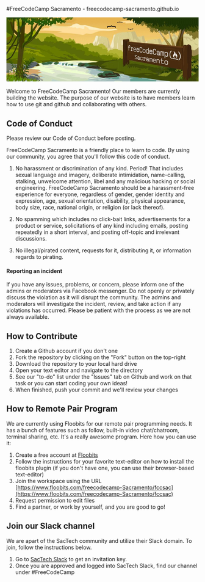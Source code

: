 #FreeCodeCamp Sacramento - freecodecamp-sacramento.github.io

![alt text][banner]

[banner]: /src/assets/images/fccsac-banner.jpg "FreeCodeCamp Sacramento"

Welcome to FreeCodeCamp Sacramento! Our members are currently building the website. The purpose of our website is to have members learn how to use git and github and collaborating with others.

## Code of Conduct

Please review our Code of Conduct before posting.

FreeCodeCamp Sacramento is a friendly place to learn to code. By using our community, you agree that you'll follow this code of conduct.

1. No harassment or discrimination of any kind. Period! That includes sexual language and imagery, deliberate intimidation, name-calling, stalking, unwelcome attention, libel and any malicious hacking or social engineering. FreeCodeCamp Sacramento should be a harassment-free experience for everyone, regardless of gender, gender identity and expression, age, sexual orientation, disability, physical appearance, body size, race, national origin, or religion (or lack thereof).

2. No spamming which includes no click-bait links, advertisements for a product or service, solicitations of any kind including emails, posting repeatedly in a short interval, and posting off-topic and irrelevant discussions.

3. No illegal/pirated content, requests for it, distributing it, or information regards to pirating.

#### Reporting an incident

If you have any issues, problems, or concern, please inform one of the admins or moderators via Facebook messenger. Do not openly or privately discuss the violation as it will disrupt the community. The admins and moderators will investigate the incident, review, and take action if any violations has occurred. Please be patient with the process as we are not always available.

## How to Contribute

1. Create a Github account if you don't one
2. Fork the repository by clicking on the "Fork" button on the top-right
3. Download the repository to your local hard drive
4. Open your text editor and navigate to the directory
5. See our "to-do" list under the "Issues" tab on Github and work on that task or you can start coding your own ideas!
6. When finished, push your commit and we'll review your changes

## How to Remote Pair Program

We are currently using Floobits for our remote pair programming needs. It has a bunch of features such as follow, built-in video chat/chatroom, terminal sharing, etc. It's a really awesome program. Here how you can use it:

1. Create a free account at [Floobits](https://www.floobits.com/)
2. Follow the instructions for your favorite text-editor on how to install the floobits plugin (if you don't have one, you can use their browser-based text-editor)
3. Join the workspace using the URL [https://www.floobits.com/freecodecamp-Sacramento/fccsac](https://www.floobits.com/freecodecamp-Sacramento/fccsac)
4. Request permission to edit files
5. Find a partner, or work by yourself, and you are good to go!

## Join our Slack channel

We are apart of the SacTech community and utilize their Slack domain. To join, follow the instructions below.

1. Go to [SacTech Slack](https://www.sac-tech.herokuapp.com/) to get an invitation key.
2. Once you are approved and logged into SacTech Slack, find our channel under #FreeCodeCamp
